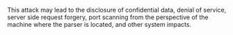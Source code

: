 This attack may lead to the disclosure of confidential data, denial of service, server side request forgery, port scanning from the perspective of the machine where the parser is located, and other system impacts.
